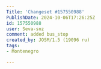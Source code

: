 ```yaml
---
Title: 'Changeset #157550988'
PublishDate: 2024-10-06T17:26:25Z
id: 157550988
user: Seva-snz
comment: added bus_stop
created_by: JOSM/1.5 (19096 ru)
tags:
- Montenegro

---
```

